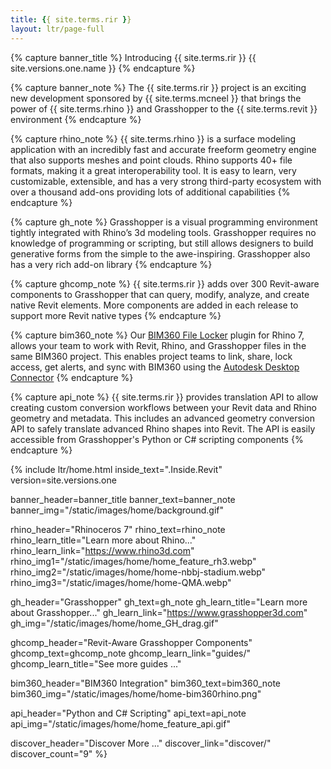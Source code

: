 ```yaml
---
title: {{ site.terms.rir }}
layout: ltr/page-full
---
```


{% capture banner_title %}
Introducing {{ site.terms.rir }} {{ site.versions.one.name }}
{% endcapture %}

{% capture banner_note %}
The {{ site.terms.rir }} project is an exciting new development sponsored by {{ site.terms.mcneel }} that brings the power of {{ site.terms.rhino }} and Grasshopper to the {{ site.terms.revit }} environment
{% endcapture %}

{% capture rhino_note %}
{{ site.terms.rhino }} is a surface modeling application with an incredibly fast and accurate freeform geometry engine that also supports meshes and point clouds. Rhino supports 40+ file formats, making it a great interoperability tool. It is easy to learn, very customizable, extensible, and has a very strong third-party ecosystem with over a thousand add-ons providing lots of additional capabilities
{% endcapture %}

{% capture gh_note %}
Grasshopper is a visual programming environment tightly integrated with Rhino’s 3d modeling tools. Grasshopper requires no knowledge of programming or scripting, but still allows designers to build generative forms from the simple to the awe-inspiring. Grasshopper also has a very rich add-on library
{% endcapture %}

{% capture ghcomp_note %}
{{ site.terms.rir }} adds over 300 Revit-aware components to Grasshopper that can query, modify, analyze, and create native Revit elements. More components are added in each release to support more Revit native types
{% endcapture %}

{% capture bim360_note %}
Our [BIM360 File Locker](https://github.com/eirannejad/BIM360FileLockerForRhino) plugin for Rhino 7, allows your team to work with Revit, Rhino, and Grasshopper files in the same BIM360 project. This enables project teams to link, share, lock access, get alerts, and sync with BIM360 using the [Autodesk Desktop Connector](https://www.autodesk.com/bim-360/desktop-connector/)
{% endcapture %}

{% capture api_note %}
{{ site.terms.rir }} provides translation API to allow creating custom conversion workflows between your Revit data and Rhino geometry and metadata. This includes an advanced geometry conversion API to safely translate advanced Rhino shapes into Revit. The API is easily accessible from Grasshopper's Python or C# scripting components
{% endcapture %}

{% include ltr/home.html
   inside_text=".Inside.Revit"
   version=site.versions.one

   banner_header=banner_title
   banner_text=banner_note
   banner_img="/static/images/home/background.gif"

   rhino_header="Rhinoceros 7"
   rhino_text=rhino_note
   rhino_learn_title="Learn more about Rhino..."
   rhino_learn_link="https://www.rhino3d.com"
   rhino_img1="/static/images/home/home_feature_rh3.webp"
   rhino_img2="/static/images/home/home-nbbj-stadium.webp"
   rhino_img3="/static/images/home/home-QMA.webp"

   gh_header="Grasshopper"
   gh_text=gh_note
   gh_learn_title="Learn more about Grasshopper..."
   gh_learn_link="https://www.grasshopper3d.com"
   gh_img="/static/images/home/home_GH_drag.gif"

   ghcomp_header="Revit-Aware Grasshopper Components"
   ghcomp_text=ghcomp_note
   ghcomp_learn_link="guides/"
   ghcomp_learn_title="See more guides ..."

   bim360_header="BIM360 Integration"
   bim360_text=bim360_note
   bim360_img="/static/images/home/home-bim360rhino.png"

   api_header="Python and C# Scripting"
   api_text=api_note
   api_img="/static/images/home/home_feature_api.gif"

   discover_header="Discover More ..."
   discover_link="discover/"
   discover_count="9" %}
